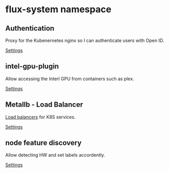# flux-system namespace

## Authentication

Proxy for the Kubenernetes nginx so I can authenticate users with Open ID.

[Settings](authentication)

## intel-gpu-plugin

Allow accessing the Interl GPU from containers such as plex.

[Settings](intel-gpu-plugin)

## Metallb - Load Balancer

[Load balancers](https://metallb.universe.tf/) for K8S services.

[Settings](metallb.yaml)

## node feature discovery

Allow detecting HW and set labels accordently.

[Settings](node-feature-discovery)